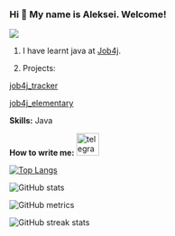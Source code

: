 ### Hi 👋 My name is Aleksei. Welcome!
![](https://github.com/aleksLiss)
1. I have learnt java at [Job4j](https://job4j.ru).

2. Projects:

[job4j_tracker](https://github.com/aleksLiss/job4j_tracker)

[job4j_elementary](https://github.com/aleksLiss/job4j_elementary)
  
   
**Skills:** Java

**How to write me:** [<img src='https://cdn.jsdelivr.net/npm/simple-icons@3.0.1/icons/telegram.svg' alt='telegram' height='40'>](https://t.me/lex_usys)  

[![Top Langs](https://github-readme-stats.vercel.app/api/top-langs/?username=aleksLiss)](https://github.com/anuraghazra/github-readme-stats)

![GitHub stats](https://github-readme-stats.vercel.app/api?username=aleksLiss&show_icons=true)  

![GitHub metrics](https://metrics.lecoq.io/aleksLiss)  

![GitHub streak stats](https://streak-stats.demolab.com/?user=aleksLiss)  

